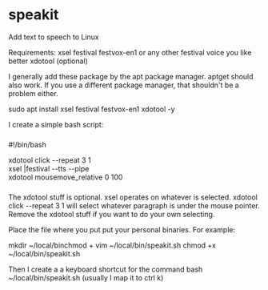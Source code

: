 # speakit
Add text to speech to Linux

Requirements:
xsel
festival
festvox-en1 or any other festival voice you like better
xdotool (optional)

I generally add these package by the apt package manager.  aptget should also work.  If you use a different package manager, that shouldn't be a problem either.

sudo apt install xsel festival festvox-en1 xdotool -y

I create a simple bash script:  

###
#!/bin/bash

xdotool click --repeat 3 1  
xsel |festival --tts --pipe  
xdotool mousemove_relative 0 100
###

The xdotool stuff is optional.  xsel operates on whatever is selected.  xdotool click --repeat 3 1 will select whatever paragraph is under the mouse pointer. Remove the xdotool stuff if you want to do your own selecting.  

Place the file where you put put your personal binaries.  For example:

mkdir ~/local/binchmod +
vim ~/local/bin/speakit.sh
chmod +x ~/local/bin/speakit.sh

Then I create a a keyboard shortcut for the command bash ~/local/bin/speakit.sh (usually I map it to ctrl k)  


